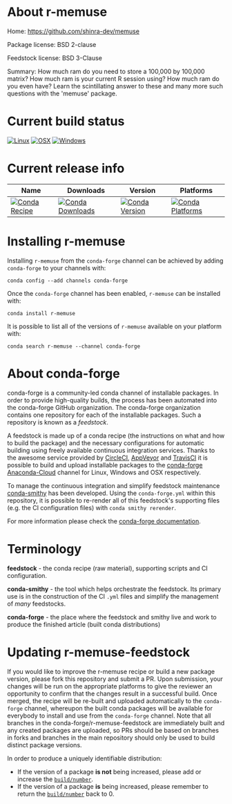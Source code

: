 About r-memuse
==============

Home: https://github.com/shinra-dev/memuse

Package license: BSD 2-clause

Feedstock license: BSD 3-Clause

Summary: How much ram do you need to store a 100,000 by 100,000 matrix? How much ram is your current R session using? How much ram do you even have? Learn the scintillating answer to these and many more such questions with the 'memuse' package.



Current build status
====================

[![Linux](https://img.shields.io/circleci/project/github/conda-forge/r-memuse-feedstock/master.svg?label=Linux)](https://circleci.com/gh/conda-forge/r-memuse-feedstock)
[![OSX](https://img.shields.io/travis/conda-forge/r-memuse-feedstock/master.svg?label=macOS)](https://travis-ci.org/conda-forge/r-memuse-feedstock)
[![Windows](https://img.shields.io/appveyor/ci/conda-forge/r-memuse-feedstock/master.svg?label=Windows)](https://ci.appveyor.com/project/conda-forge/r-memuse-feedstock/branch/master)

Current release info
====================

| Name | Downloads | Version | Platforms |
| --- | --- | --- | --- |
| [![Conda Recipe](https://img.shields.io/badge/recipe-r--memuse-green.svg)](https://anaconda.org/conda-forge/r-memuse) | [![Conda Downloads](https://img.shields.io/conda/dn/conda-forge/r-memuse.svg)](https://anaconda.org/conda-forge/r-memuse) | [![Conda Version](https://img.shields.io/conda/vn/conda-forge/r-memuse.svg)](https://anaconda.org/conda-forge/r-memuse) | [![Conda Platforms](https://img.shields.io/conda/pn/conda-forge/r-memuse.svg)](https://anaconda.org/conda-forge/r-memuse) |

Installing r-memuse
===================

Installing `r-memuse` from the `conda-forge` channel can be achieved by adding `conda-forge` to your channels with:

```
conda config --add channels conda-forge
```

Once the `conda-forge` channel has been enabled, `r-memuse` can be installed with:

```
conda install r-memuse
```

It is possible to list all of the versions of `r-memuse` available on your platform with:

```
conda search r-memuse --channel conda-forge
```


About conda-forge
=================

conda-forge is a community-led conda channel of installable packages.
In order to provide high-quality builds, the process has been automated into the
conda-forge GitHub organization. The conda-forge organization contains one repository
for each of the installable packages. Such a repository is known as a *feedstock*.

A feedstock is made up of a conda recipe (the instructions on what and how to build
the package) and the necessary configurations for automatic building using freely
available continuous integration services. Thanks to the awesome service provided by
[CircleCI](https://circleci.com/), [AppVeyor](http://www.appveyor.com/)
and [TravisCI](https://travis-ci.org/) it is possible to build and upload installable
packages to the [conda-forge](https://anaconda.org/conda-forge)
[Anaconda-Cloud](http://docs.anaconda.org/) channel for Linux, Windows and OSX respectively.

To manage the continuous integration and simplify feedstock maintenance
[conda-smithy](http://github.com/conda-forge/conda-smithy) has been developed.
Using the ``conda-forge.yml`` within this repository, it is possible to re-render all of
this feedstock's supporting files (e.g. the CI configuration files) with ``conda smithy rerender``.

For more information please check the [conda-forge documentation](https://conda-forge.org/docs/).

Terminology
===========

**feedstock** - the conda recipe (raw material), supporting scripts and CI configuration.

**conda-smithy** - the tool which helps orchestrate the feedstock.
                   Its primary use is in the construction of the CI ``.yml`` files
                   and simplify the management of *many* feedstocks.

**conda-forge** - the place where the feedstock and smithy live and work to
                  produce the finished article (built conda distributions)


Updating r-memuse-feedstock
===========================

If you would like to improve the r-memuse recipe or build a new
package version, please fork this repository and submit a PR. Upon submission,
your changes will be run on the appropriate platforms to give the reviewer an
opportunity to confirm that the changes result in a successful build. Once
merged, the recipe will be re-built and uploaded automatically to the
`conda-forge` channel, whereupon the built conda packages will be available for
everybody to install and use from the `conda-forge` channel.
Note that all branches in the conda-forge/r-memuse-feedstock are
immediately built and any created packages are uploaded, so PRs should be based
on branches in forks and branches in the main repository should only be used to
build distinct package versions.

In order to produce a uniquely identifiable distribution:
 * If the version of a package **is not** being increased, please add or increase
   the [``build/number``](http://conda.pydata.org/docs/building/meta-yaml.html#build-number-and-string).
 * If the version of a package **is** being increased, please remember to return
   the [``build/number``](http://conda.pydata.org/docs/building/meta-yaml.html#build-number-and-string)
   back to 0.